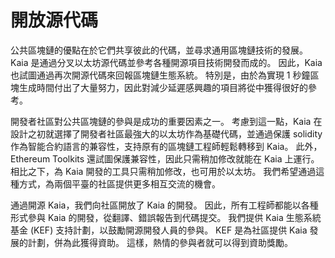 # 開放源代碼

公共區塊鏈的優點在於它們共享彼此的代碼，並尋求通用區塊鏈技術的發展。 Kaia 是通過分叉以太坊源代碼並參考各種開源項目技術開發而成的。 因此，Kaia 也試圖通過再次開源代碼來回報區塊鏈生態系統。 特別是，由於為實現 1 秒鐘區塊生成時間付出了大量努力，因此對減少延遲感興趣的項目將從中獲得很好的參考。

開發者社區對公共區塊鏈的參與是成功的重要因素之一。 考慮到這一點，Kaia 在設計之初就選擇了開發者社區最強大的以太坊作為基礎代碼，並通過保護 solidity 作為智能合約語言的兼容性，支持原有的區塊鏈工程師輕鬆轉移到 Kaia。 此外，Ethereum Toolkits 還試圖保護兼容性，因此只需稍加修改就能在 Kaia 上運行。 相比之下，為 Kaia 開發的工具只需稍加修改，也可用於以太坊。 我們希望通過這種方式，為兩個平臺的社區提供更多相互交流的機會。

通過開源 Kaia，我們向社區開放了 Kaia 的開發。 因此，所有工程師都能以各種形式參與 Kaia 的開發，從翻譯、錯誤報告到代碼提交。 我們提供 Kaia 生態系統基金 (KEF) 支持計劃，以鼓勵開源開發人員的參與。 KEF 是為社區提供 Kaia 發展的計劃，併為此獲得資助。 這樣，熱情的參與者就可以得到資助獎勵。